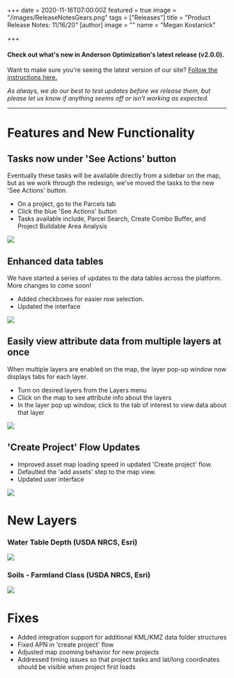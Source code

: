 +++
date = 2020-11-16T07:00:00Z
featured = true
image = "/images/ReleaseNotesGears.png"
tags = ["Releases"]
title = "Product Release Notes: 11/16/20"
[author]
image = ""
name = "Megan Kostanick"

+++
#### **Check out what's new in Anderson Optimization's latest release (v2.0.0).**

Want to make sure you're seeing the latest version of our site? [Follow the instructions here.](https://docs.andersonopt.com/Prospect/VersionReleaseNotes/latestversion/ "Get Latest Version")

_As always, we do our best to test updates before we release them, but please let us know if anything seems off or isn't working as expected._

***

# **Features and New Functionality**

## Tasks now under 'See Actions' button

Eventually these tasks will be available directly from a sidebar on the map, but as we work through the redesign, we've moved the tasks to the new 'See Actions' button.

* On a project, go to the Parcels tab
* Click the blue 'See Actions' button
* Tasks available include, Parcel Search, Create Combo Buffer, and Project Buildable Area Analysis

![](/images/project-tasks_seeactionsbutton.png)

## Enhanced data tables

We have started a series of updates to the data tables across the platform. More changes to come soon!

* Added checkboxes for easier row selection.
* Updated the interface

![](/images/table_updates_checkboxes.png)

## Easily view attribute data from multiple layers at once

When multiple layers are enabled on the map, the layer pop-up window now displays tabs for each layer. 

* Turn on desired layers from the Layers menu
* Click on the map to see attribute info about the layers
* In the layer pop up window, click to the tab of interest to view data about that layer

![](/images/layer_pop_up_tabs.png)

## 'Create Project' Flow Updates

* Improved asset map loading speed in updated 'Create project' flow. 
* Defaulted the 'add assets' step to the map view. 
* Updated user interface

![](/images/create_project_form_1.png)

# New Layers

### Water Table Depth (USDA NRCS, Esri)

![](/images/water_table_depth_layer.png)

### Soils - Farmland Class (USDA NRCS, Esri)

![](/images/soil_farmland_class.png)

# Fixes

* Added integration support for additional KML/KMZ data folder structures
* Fixed APN in 'create project' flow
* Adjusted map zooming behavior for new projects
* Addressed timing issues so that project tasks and lat/long coordinates should be visible when project first loads
